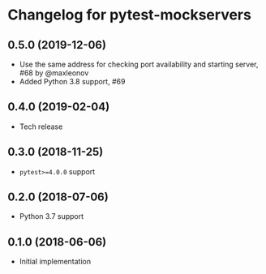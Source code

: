 # Changelog for pytest-mockservers

## 0.5.0 (2019-12-06)

- Use the same address for checking port availability and starting server, #68 by @maxleonov
- Added Python 3.8 support, #69

## 0.4.0 (2019-02-04)

- Tech release

## 0.3.0 (2018-11-25)

- `pytest>=4.0.0` support

## 0.2.0 (2018-07-06)

- Python 3.7 support

## 0.1.0 (2018-06-06)

- Initial implementation
